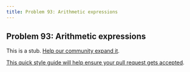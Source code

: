 ```yaml
---
title: Problem 93: Arithmetic expressions
---
```

## Problem 93: Arithmetic expressions

This is a stub. <a href='https://github.com/freecodecamp/guides/tree/master/src/pages/certifications/coding-interview-prep/project-euler/problem-93-arithmetic-expressions/index.md' target='_blank' rel='nofollow'>Help our community expand it</a>.

<a href='https://github.com/freecodecamp/guides/blob/master/README.md' target='_blank' rel='nofollow'>This quick style guide will help ensure your pull request gets accepted</a>.

<!-- The article goes here, in GitHub-flavored Markdown. Feel free to add YouTube videos, images, and CodePen/JSBin embeds  -->
